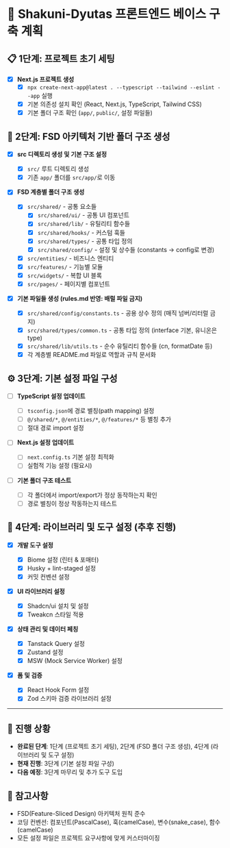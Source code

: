 # 🚀 Shakuni-Dyutas 프론트엔드 베이스 구축 계획

## 📋 1단계: 프로젝트 초기 세팅

- [x] **Next.js 프로젝트 생성**
  - [x] `npx create-next-app@latest . --typescript --tailwind --eslint --app` 실행
  - [x] 기본 의존성 설치 확인 (React, Next.js, TypeScript, Tailwind CSS)
  - [x] 기본 폴더 구조 확인 (`app/`, `public/`, 설정 파일들)

## 📁 2단계: FSD 아키텍처 기반 폴더 구조 생성

- [x] **src 디렉토리 생성 및 기본 구조 설정**

  - [x] `src/` 루트 디렉토리 생성
  - [x] 기존 `app/` 폴더를 `src/app/`로 이동

- [x] **FSD 계층별 폴더 구조 생성**

  - [x] `src/shared/` - 공통 요소들
    - [x] `src/shared/ui/` - 공통 UI 컴포넌트
    - [x] `src/shared/lib/` - 유틸리티 함수들
    - [x] `src/shared/hooks/` - 커스텀 훅들
    - [x] `src/shared/types/` - 공통 타입 정의
    - [x] `src/shared/config/` - 설정 및 상수들 (constants → config로 변경)
  - [x] `src/entities/` - 비즈니스 엔티티
  - [x] `src/features/` - 기능별 모듈
  - [x] `src/widgets/` - 복합 UI 블록
  - [x] `src/pages/` - 페이지별 컴포넌트

- [x] **기본 파일들 생성 (rules.md 반영: 배럴 파일 금지)**
  - [x] `src/shared/config/constants.ts` - 공용 상수 정의 (매직 넘버/리터럴 금지)
  - [x] `src/shared/types/common.ts` - 공통 타입 정의 (interface 기본, 유니온은 type)
  - [x] `src/shared/lib/utils.ts` - 순수 유틸리티 함수들 (cn, formatDate 등)
  - [x] 각 계층별 README.md 파일로 역할과 규칙 문서화

## ⚙️ 3단계: 기본 설정 파일 구성

- [ ] **TypeScript 설정 업데이트**

  - [ ] `tsconfig.json`에 경로 별칭(path mapping) 설정
  - [ ] `@/shared/*`, `@/entities/*`, `@/features/*` 등 별칭 추가
  - [ ] 절대 경로 import 설정

- [ ] **Next.js 설정 업데이트**

  - [ ] `next.config.ts` 기본 설정 최적화
  - [ ] 실험적 기능 설정 (필요시)

- [ ] **기본 폴더 구조 테스트**
  - [ ] 각 폴더에서 import/export가 정상 동작하는지 확인
  - [ ] 경로 별칭이 정상 작동하는지 테스트

## 🔧 4단계: 라이브러리 및 도구 설정 (추후 진행)

- [x] **개발 도구 설정**

  - [x] Biome 설정 (린터 & 포매터)
  - [x] Husky + lint-staged 설정
  - [x] 커밋 컨벤션 설정

- [x] **UI 라이브러리 설정**

  - [x] Shadcn/ui 설치 및 설정
  - [x] Tweakcn 스타일 적용

- [x] **상태 관리 및 데이터 페칭**

  - [x] Tanstack Query 설정
  - [x] Zustand 설정
  - [x] MSW (Mock Service Worker) 설정

- [x] **폼 및 검증**

  - [x] React Hook Form 설정
  - [x] Zod 스키마 검증 라이브러리 설정

<!-- TODO
- [ ] **테스팅 및 스토리북**

  - [ ] Vitest 설정
  - [ ] Playwright 설정
  - [ ] Storybook 설정

- [ ] **인증**
  - [ ] Google OAuth 설정

-->

---

## 📝 진행 상황

- **완료된 단계**: 1단계 (프로젝트 초기 세팅), 2단계 (FSD 폴더 구조 생성), 4단계 (라이브러리 및 도구 설정)
- **현재 진행**: 3단계 (기본 설정 파일 구성)
- **다음 예정**: 3단계 마무리 및 추가 도구 도입

## 📌 참고사항

- FSD(Feature-Sliced Design) 아키텍처 원칙 준수
- 코딩 컨벤션: 컴포넌트(PascalCase), 훅(camelCase), 변수(snake_case), 함수(camelCase)
- 모든 설정 파일은 프로젝트 요구사항에 맞게 커스터마이징
